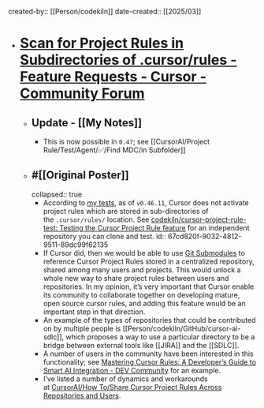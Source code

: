 created-by:: [[Person/codekiln]]
date-created:: [[2025/03]]

- # [Scan for Project Rules in Subdirectories of .cursor/rules - Feature Requests - Cursor - Community Forum](https://forum.cursor.com/t/scan-for-project-rules-in-subdirectories-of-cursor-rules/61534)
	- ## Update - [[My Notes]]
		- This is now possible in `0.47`; see [[CursorAI/Project Rule/Test/Agent/✅/Find MDC/in Subfolder]]
	- ## #[[Original Poster]]
	  collapsed:: true
		- According to [my tests](https://codekiln.github.io/logseq-encode-garden/#/page/cursorai%2Fproject%20rule%2Ftest), as of `v0.46.11`, Cursor does not activate project rules which are stored in sub-directories of the `.cursor/rules/` location. See [codekiln/cursor-project-rule-test: Testing the Cursor Project Rule feature](https://github.com/codekiln/cursor-project-rule-test/tree/main) for an independent repository you can clone and test.
		  id:: 67cd820f-9032-4812-9511-89dc99f62135
		- If Cursor did, then we would be able to use [Git Submodules](https://git-scm.com/book/en/v2/Git-Tools-Submodules) to reference Cursor Project Rules stored in a centralized repository, shared among many users and projects. This would unlock a whole new way to share project rules between users and repositories. In my opinion, it’s very important that Cursor enable its community to collaborate together on developing mature, open source cursor rules, and adding this feature would be an important step in that direction.
		- An example of the types of repositories that could be contributed on by multiple people is [[Person/codekiln/GitHub/cursor-ai-sdlc]], which proposes a way to use a particular directory to be a bridge between external tools like [[JIRA]] and the [[SDLC]].
		- A number of users in the community have been interested in this functionality; see [Mastering Cursor Rules: A Developer’s Guide to Smart AI Integration - DEV Community](https://dev.to/dpaluy/mastering-cursor-rules-a-developers-guide-to-smart-ai-integration-1k65) for an example.
		- I’ve listed a number of dynamics and workarounds at [CursorAI/How To/Share Cursor Project Rules Across Repositories and Users](https://codekiln.github.io/logseq-encode-garden/#/page/cursorai%2Fhow%20to%2Fshare%20cursor%20project%20rules%20across%20repositories%20and%20users).